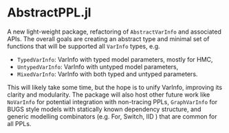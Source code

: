 # AbstractPPL.jl

A new light-weight package, refactoring of `AbstractVarInfo` and associated APIs. The overall goals
are creating an abstract type and minimal set of functions that will be supported all `VarInfo`
types, e.g.

- `TypedVarInfo`: VarInfo with typed model parameters, mostly for HMC,
- `UntypedVarInfo`: VarInfo with untyped model parameters,
- `MixedVarInfo`: VarInfo with both typed and untyped parameters. 

This will likely take some time, but the hope is to unify VarInfo, improving its clarity and
modularity.  The package will also host other future work like `NoVarInfo` for potential integration
with non-tracing PPLs, `GraphVarInfo` for BUGS style models with statically known dependency
structure, and generic modelling combinators (e.g. For, Switch, IID ) that are common for all PPLs.
